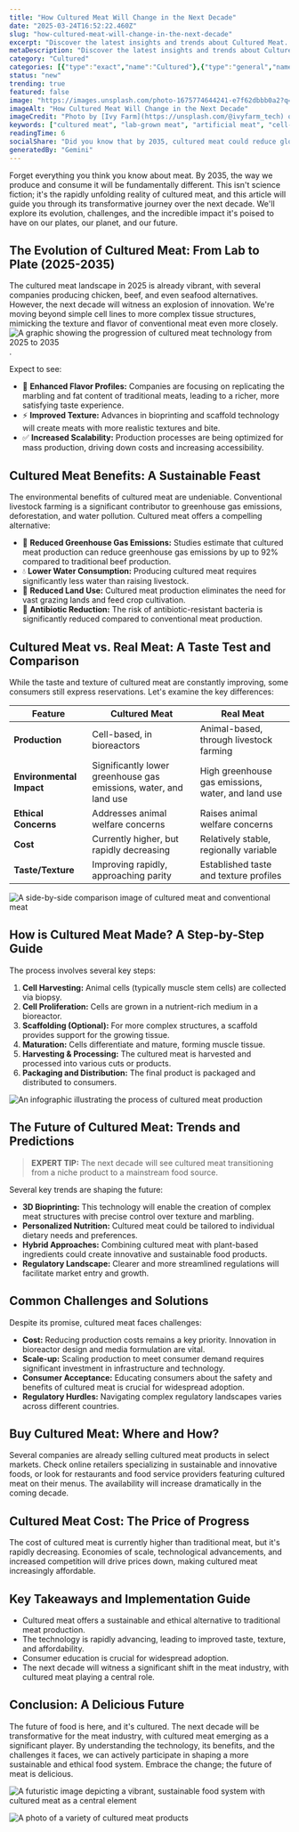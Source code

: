 ```yaml
---
title: "How Cultured Meat Will Change in the Next Decade"
date: "2025-03-24T16:52:22.460Z"
slug: "how-cultured-meat-will-change-in-the-next-decade"
excerpt: "Discover the latest insights and trends about Cultured Meat. This comprehensive guide covers everything you need to know about Cultured Meat in 2025."
metaDescription: "Discover the latest insights and trends about Cultured Meat. This comprehensive guide covers everything you need to know about Cultured Meat in 2025."
category: "Cultured"
categories: [{"type":"exact","name":"Cultured"},{"type":"general","name":"Food Industry"},{"type":"medium","name":"Food Technology"},{"type":"specific","name":"Cellular Agriculture"},{"type":"niche","name":"Bioreactor Design"}]
status: "new"
trending: true
featured: false
image: "https://images.unsplash.com/photo-1675774644241-e7f62dbbb0a2?q=85&w=1200&fit=max&fm=webp&auto=compress"
imageAlt: "How Cultured Meat Will Change in the Next Decade"
imageCredit: "Photo by [Ivy Farm](https://unsplash.com/@ivyfarm_tech) on Unsplash"
keywords: ["cultured meat", "lab-grown meat", "artificial meat", "cell-based meat", "cultured meat benefits", "cultured meat vs real meat", "buy cultured meat", "cultured meat cost", "how is cultured meat made", "future of cultured meat"]
readingTime: 6
socialShare: "Did you know that by 2035, cultured meat could reduce global greenhouse gas emissions by millions of tons?  The future of food is sustainable, and it's delicious."
generatedBy: "Gemini"
---
```




Forget everything you think you know about meat.  By 2035, the way we produce and consume it will be fundamentally different.  This isn't science fiction; it's the rapidly unfolding reality of cultured meat, and this article will guide you through its transformative journey over the next decade.  We'll explore its evolution, challenges, and the incredible impact it's poised to have on our plates, our planet, and our future.

## The Evolution of Cultured Meat: From Lab to Plate (2025-2035)

The cultured meat landscape in 2025 is already vibrant, with several companies producing chicken, beef, and even seafood alternatives.  However, the next decade will witness an explosion of innovation.  We're moving beyond simple cell lines to more complex tissue structures, mimicking the texture and flavor of conventional meat even more closely. ![A graphic showing the progression of cultured meat technology from 2025 to 2035](https://images.unsplash.com/photo-1675774644393-7bcfa424dec7?q=85&w=1200&fit=max&fm=webp&auto=compress).

Expect to see:

* 🔑 **Enhanced Flavor Profiles:**  Companies are focusing on replicating the marbling and fat content of traditional meats, leading to a richer, more satisfying taste experience.
* ⚡ **Improved Texture:**  Advances in bioprinting and scaffold technology will create meats with more realistic textures and bite.
* ✅ **Increased Scalability:**  Production processes are being optimized for mass production, driving down costs and increasing accessibility.

## Cultured Meat Benefits: A Sustainable Feast

The environmental benefits of cultured meat are undeniable.  Conventional livestock farming is a significant contributor to greenhouse gas emissions, deforestation, and water pollution.  Cultured meat offers a compelling alternative:

* 🌱 **Reduced Greenhouse Gas Emissions:**  Studies estimate that cultured meat production can reduce greenhouse gas emissions by up to 92% compared to traditional beef production.
* 💧 **Lower Water Consumption:**  Producing cultured meat requires significantly less water than raising livestock.
* 🌳 **Reduced Land Use:**  Cultured meat production eliminates the need for vast grazing lands and feed crop cultivation.
* 🚫 **Antibiotic Reduction:**  The risk of antibiotic-resistant bacteria is significantly reduced compared to conventional meat production.

## Cultured Meat vs. Real Meat: A Taste Test and Comparison

While the taste and texture of cultured meat are constantly improving, some consumers still express reservations.  Let's examine the key differences:

| Feature          | Cultured Meat                               | Real Meat                                    |
|-----------------|--------------------------------------------|---------------------------------------------|
| **Production**   | Cell-based, in bioreactors                | Animal-based, through livestock farming    |
| **Environmental Impact** | Significantly lower greenhouse gas emissions, water, and land use | High greenhouse gas emissions, water, and land use |
| **Ethical Concerns** | Addresses animal welfare concerns       | Raises animal welfare concerns             |
| **Cost**         | Currently higher, but rapidly decreasing    | Relatively stable, regionally variable        |
| **Taste/Texture** | Improving rapidly, approaching parity     | Established taste and texture profiles      |

![A side-by-side comparison image of cultured meat and conventional meat](https://images.unsplash.com/photo-1607073525701-663dae155aff?q=85&w=1200&fit=max&fm=webp&auto=compress)

## How is Cultured Meat Made? A Step-by-Step Guide

The process involves several key steps:

1. **Cell Harvesting:**  Animal cells (typically muscle stem cells) are collected via biopsy.
2. **Cell Proliferation:**  Cells are grown in a nutrient-rich medium in a bioreactor.
3. **Scaffolding (Optional):**  For more complex structures, a scaffold provides support for the growing tissue.
4. **Maturation:**  Cells differentiate and mature, forming muscle tissue.
5. **Harvesting & Processing:**  The cultured meat is harvested and processed into various cuts or products.
6. **Packaging and Distribution:**  The final product is packaged and distributed to consumers.

![An infographic illustrating the process of cultured meat production](https://images.unsplash.com/photo-1607073606268-05ba53ffcf3b?q=85&w=1200&fit=max&fm=webp&auto=compress)

## The Future of Cultured Meat:  Trends and Predictions

> **EXPERT TIP:**  The next decade will see cultured meat transitioning from a niche product to a mainstream food source.

Several key trends are shaping the future:

* **3D Bioprinting:**  This technology will enable the creation of complex meat structures with precise control over texture and marbling.
* **Personalized Nutrition:**  Cultured meat could be tailored to individual dietary needs and preferences.
* **Hybrid Approaches:**  Combining cultured meat with plant-based ingredients could create innovative and sustainable food products.
* **Regulatory Landscape:**  Clearer and more streamlined regulations will facilitate market entry and growth.

##  Common Challenges and Solutions

Despite its promise, cultured meat faces challenges:

* **Cost:**  Reducing production costs remains a key priority.  Innovation in bioreactor design and media formulation are vital.
* **Scale-up:**  Scaling production to meet consumer demand requires significant investment in infrastructure and technology.
* **Consumer Acceptance:**  Educating consumers about the safety and benefits of cultured meat is crucial for widespread adoption.
* **Regulatory Hurdles:**  Navigating complex regulatory landscapes varies across different countries.

##  Buy Cultured Meat: Where and How?

Several companies are already selling cultured meat products in select markets.  Check online retailers specializing in sustainable and innovative foods, or look for restaurants and food service providers featuring cultured meat on their menus.  The availability will increase dramatically in the coming decade.

##  Cultured Meat Cost:  The Price of Progress

The cost of cultured meat is currently higher than traditional meat, but it's rapidly decreasing.  Economies of scale, technological advancements, and increased competition will drive prices down, making cultured meat increasingly affordable.

##  Key Takeaways and Implementation Guide

* Cultured meat offers a sustainable and ethical alternative to traditional meat production.
* The technology is rapidly advancing, leading to improved taste, texture, and affordability.
* Consumer education is crucial for widespread adoption.
* The next decade will witness a significant shift in the meat industry, with cultured meat playing a central role.

## Conclusion: A Delicious Future

The future of food is here, and it's cultured.  The next decade will be transformative for the meat industry, with cultured meat emerging as a significant player.  By understanding the technology, its benefits, and the challenges it faces, we can actively participate in shaping a more sustainable and ethical food system. Embrace the change; the future of meat is delicious.

![A futuristic image depicting a vibrant, sustainable food system with cultured meat as a central element](https://images.unsplash.com/photo-1675774644241-e7f62dbbb0a2?q=85&w=1200&fit=max&fm=webp&auto=compress)

![A photo of a variety of cultured meat products](https://images.unsplash.com/photo-1675774644240-f0999bbbacac?q=85&w=1200&fit=max&fm=webp&auto=compress)
